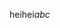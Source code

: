 <script type="text/javascript" async src="https://cdnjs.cloudflare.com/ajax/libs/mathjax/2.7.5/MathJax.js?config=TeX-MML-AM_CHTML"></script>
<script type="text/javascript" src="http://cdn.repository.webfont.com/wwwroot/js/wf/youziku.api.min.js"></script>
<script type="text/javascript">
   $webfont.load("body", "681d6473f514461abcda8d18f0f33f08", "SansGBW3");
   /*$webfont.load("#id1,.class1,h1", "681d6473f514461abcda8d18f0f33f08", "SansGBW3");*/
   /*．．．*/
   $webfont.draw();
</script>

heihei$abc$
